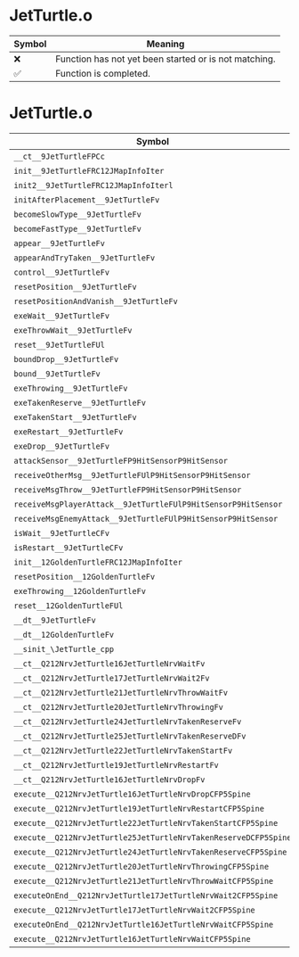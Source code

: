 # JetTurtle.o
| Symbol | Meaning 
| ------------- | ------------- 
| :x: | Function has not yet been started or is not matching. 
| :white_check_mark: | Function is completed. 


# JetTurtle.o
| Symbol | Decompiled? |
| ------------- | ------------- |
| `__ct__9JetTurtleFPCc` | :x: |
| `init__9JetTurtleFRC12JMapInfoIter` | :x: |
| `init2__9JetTurtleFRC12JMapInfoIterl` | :x: |
| `initAfterPlacement__9JetTurtleFv` | :x: |
| `becomeSlowType__9JetTurtleFv` | :x: |
| `becomeFastType__9JetTurtleFv` | :x: |
| `appear__9JetTurtleFv` | :x: |
| `appearAndTryTaken__9JetTurtleFv` | :x: |
| `control__9JetTurtleFv` | :x: |
| `resetPosition__9JetTurtleFv` | :x: |
| `resetPositionAndVanish__9JetTurtleFv` | :x: |
| `exeWait__9JetTurtleFv` | :x: |
| `exeThrowWait__9JetTurtleFv` | :x: |
| `reset__9JetTurtleFUl` | :x: |
| `boundDrop__9JetTurtleFv` | :x: |
| `bound__9JetTurtleFv` | :x: |
| `exeThrowing__9JetTurtleFv` | :x: |
| `exeTakenReserve__9JetTurtleFv` | :x: |
| `exeTakenStart__9JetTurtleFv` | :x: |
| `exeRestart__9JetTurtleFv` | :x: |
| `exeDrop__9JetTurtleFv` | :x: |
| `attackSensor__9JetTurtleFP9HitSensorP9HitSensor` | :x: |
| `receiveOtherMsg__9JetTurtleFUlP9HitSensorP9HitSensor` | :x: |
| `receiveMsgThrow__9JetTurtleFP9HitSensorP9HitSensor` | :x: |
| `receiveMsgPlayerAttack__9JetTurtleFUlP9HitSensorP9HitSensor` | :x: |
| `receiveMsgEnemyAttack__9JetTurtleFUlP9HitSensorP9HitSensor` | :x: |
| `isWait__9JetTurtleCFv` | :x: |
| `isRestart__9JetTurtleCFv` | :x: |
| `init__12GoldenTurtleFRC12JMapInfoIter` | :x: |
| `resetPosition__12GoldenTurtleFv` | :x: |
| `exeThrowing__12GoldenTurtleFv` | :x: |
| `reset__12GoldenTurtleFUl` | :x: |
| `__dt__9JetTurtleFv` | :x: |
| `__dt__12GoldenTurtleFv` | :x: |
| `__sinit_\JetTurtle_cpp` | :x: |
| `__ct__Q212NrvJetTurtle16JetTurtleNrvWaitFv` | :x: |
| `__ct__Q212NrvJetTurtle17JetTurtleNrvWait2Fv` | :x: |
| `__ct__Q212NrvJetTurtle21JetTurtleNrvThrowWaitFv` | :x: |
| `__ct__Q212NrvJetTurtle20JetTurtleNrvThrowingFv` | :x: |
| `__ct__Q212NrvJetTurtle24JetTurtleNrvTakenReserveFv` | :x: |
| `__ct__Q212NrvJetTurtle25JetTurtleNrvTakenReserveDFv` | :x: |
| `__ct__Q212NrvJetTurtle22JetTurtleNrvTakenStartFv` | :x: |
| `__ct__Q212NrvJetTurtle19JetTurtleNrvRestartFv` | :x: |
| `__ct__Q212NrvJetTurtle16JetTurtleNrvDropFv` | :x: |
| `execute__Q212NrvJetTurtle16JetTurtleNrvDropCFP5Spine` | :x: |
| `execute__Q212NrvJetTurtle19JetTurtleNrvRestartCFP5Spine` | :x: |
| `execute__Q212NrvJetTurtle22JetTurtleNrvTakenStartCFP5Spine` | :x: |
| `execute__Q212NrvJetTurtle25JetTurtleNrvTakenReserveDCFP5Spine` | :x: |
| `execute__Q212NrvJetTurtle24JetTurtleNrvTakenReserveCFP5Spine` | :x: |
| `execute__Q212NrvJetTurtle20JetTurtleNrvThrowingCFP5Spine` | :x: |
| `execute__Q212NrvJetTurtle21JetTurtleNrvThrowWaitCFP5Spine` | :x: |
| `executeOnEnd__Q212NrvJetTurtle17JetTurtleNrvWait2CFP5Spine` | :x: |
| `execute__Q212NrvJetTurtle17JetTurtleNrvWait2CFP5Spine` | :x: |
| `executeOnEnd__Q212NrvJetTurtle16JetTurtleNrvWaitCFP5Spine` | :x: |
| `execute__Q212NrvJetTurtle16JetTurtleNrvWaitCFP5Spine` | :x: |

